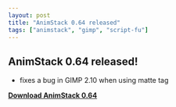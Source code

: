 ```yaml
---
layout: post
title: "AnimStack 0.64 released"
tags: ["animstack", "gimp", "script-fu"]
---
```


## AnimStack 0.64 released!

- fixes a bug in GIMP 2.10 when using matte tag

**[Download AnimStack 0.64](https://github.com/tshatrov/scriptfu/releases/download/animstack-0.64/animstack.scm)**
